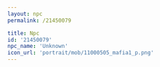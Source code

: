 ```yaml
---
layout: npc
permalink: /21450079

title: Npc
id: '21450079'
npc_name: 'Unknown'
icon_url: 'portrait/mob/11000505_mafia1_p.png'
---
```

